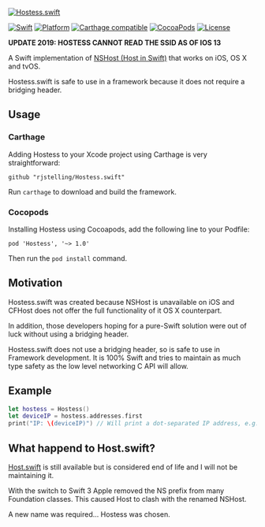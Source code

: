 [![Hostess.swift](https://github.com/rjstelling/Hostess.swift/blob/master/Resources/Hero.png)](#)

[![Swift](https://img.shields.io/badge/Swift-4.0-orange.svg?style=flat)](#)
[![Platform](https://img.shields.io/badge/Platform-iOS,%20macOS,%20tvOS%20&amp;%20watchOS-lightgrey.svg?style=flat)](#)
[![Carthage compatible](https://img.shields.io/badge/Carthage-compatible-4BC51D.svg?style=flat)](https://github.com/Carthage/Carthage)
[![CocoaPods](https://img.shields.io/cocoapods/v/Hostess.svg)](https://cocoapods.org/pods/Hostess)
[![License](https://img.shields.io/github/license/mashape/apistatus.svg)](https://github.com/rjstelling/Hostess.swift/blob/master/LICENSE)

**UPDATE 2019: HOSTESS CANNOT READ THE SSID AS OF IOS 13**

A Swift implementation of [NSHost (Host in Swift)](https://developer.apple.com/reference/foundation/host) that works on iOS, OS X and tvOS. 

Hostess.swift is safe to use in a framework because it does not require a bridging header.

## Usage

### Carthage 

Adding Hostess to your Xcode project using Carthage is very straightforward:

    github "rjstelling/Hostess.swift"

Run `carthage` to download and build the framework.

### Cocopods

Installing Hostess using Cocoapods, add the following line to your Podfile:

    pod 'Hostess', '~> 1.0'

Then run the `pod install` command. 

## Motivation

Hostess.swift was created because NSHost is unavailable on iOS and CFHost does not offer the full functionality of it OS X counterpart.
  					
In addition, those developers hoping for a pure-Swift solution were out of luck without using a bridging header.
  					
Hostess.swift does not use a bridging header, so is safe to use in Framework development. It is 100% Swift and tries to maintain as much type safety as the low level networking C API will allow.

## Example

``` swift
let hostess = Hostess()
let deviceIP = hostess.addresses.first
print("IP: \(deviceIP)") // Will print a dot-separated IP address, e.g: 17.24.2.55
```

## What happend to Host.swift? 

[Host.swift](https://github.com/rjstelling/Host.swift) is still available but is considered end of life and I will not be maintaining it.

With the switch to Swift 3 Apple removed the NS prefix from many Foundation classes. This caused Host to clash with the renamed NSHost.

A new name was required... Hostess was chosen. 
